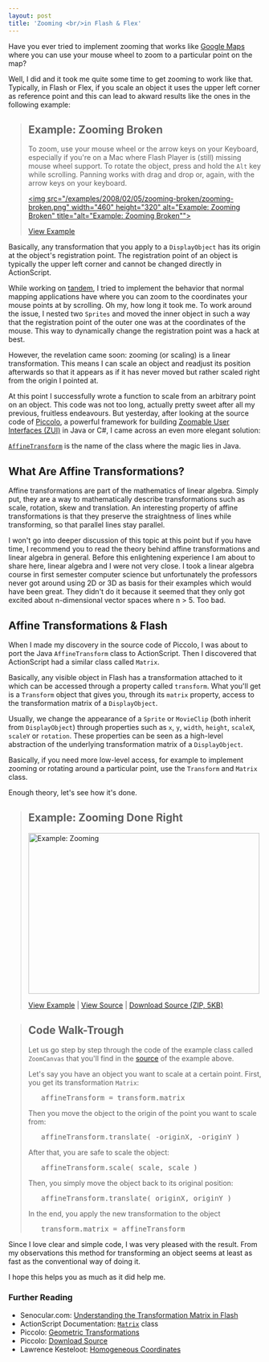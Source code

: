 ```yaml
---
layout: post
title: 'Zooming <br/>in Flash & Flex'
---
```

Have you ever tried to implement zooming that works like <a href="http://maps.google.com/?ie=UTF8&amp;ll=47.365688,8.502731&amp;spn=0.097201,0.240669&amp;z=13&amp;om=0" title="Google Maps">Google Maps</a> where you can use your mouse wheel to zoom to a particular point on the map?

Well, I did and it took me quite some time to get zooming to work like that. Typically, in Flash or Flex, if you scale an object it uses the upper left corner as reference point and this can lead to akward results like the ones in the following example:

<blockquote class="info">
<h2>Example: Zooming Broken</h2>
To zoom, use your mouse wheel or the arrow keys on your Keyboard, especially if you&#x27;re on a Mac where Flash Player is (still) missing mouse wheel support.
To rotate the object, press and hold the <code>Alt</code> key while scrolling.
Panning works with drag and drop or, again, with the arrow keys on your keyboard.

<a href="http://gasi.ch//examples/2008/02/05/zooming-broken/"><img src="/examples/2008/02/05/zooming-broken/zooming-broken.png" width="460" height="320" alt="Example: Zooming Broken" title="alt="Example: Zooming Broken""></a>

<a href="/examples/2008/02/05/zooming-broken/">View Example</a>
</blockquote>

Basically, any transformation that you apply to a <code>DisplayObject</code> has its origin at the object&#x27;s registration point. The registration point of an object is typically the upper left corner and cannot be changed directly in ActionScript.

While working on <a href="http://gasi.ch/blog/category/tandem/" title="tandem">tandem</a>, I tried to implement the behavior that normal mapping applications have where you can zoom to the coordinates your mouse points at by scrolling. Oh my, how long it took me. To work around the issue, I nested two <code>Sprites</code> and moved the inner object in such a way that the registration point of the outer one was at the coordinates of the mouse. This way to dynamically change the registration point was a hack at best.

However, the revelation came soon: zooming (or scaling) is a linear transformation. This means I can scale an object and readjust its position afterwards so that it appears as if it has never moved but rather scaled right from the origin I pointed at.

At this point I successfully wrote a function to scale from an arbitrary point on an object. This code was not too long, actually pretty sweet after all my previous, fruitless endeavours. But yesterday, after looking at the source code of <a href="http://www.cs.umd.edu/hcil/jazz/" title="Piccolo">Piccolo</a>, a powerful framework for building <a href="http://gasi.ch/blog/category/zui/" title="Zoomable User Interfaces">Zoomable User Interfaces (ZUI)</a> in Java or C#, I came across an even more elegant solution:

<code><a href="http://java.sun.com/j2se/1.4.2/docs/api/java/awt/geom/AffineTransform.html" title="AffineTransform" alt="AffineTransform">AffineTransform</a></code> is the name of the class where the magic lies in Java.
<h2>What Are Affine Transformations?</h2>
Affine transformations are part of the mathematics of linear algebra. Simply put, they are a way to mathematically describe transformations such as scale, rotation, skew and translation. An interesting property of affine transformations is that they preserve the straightness of lines while transforming, so that parallel lines stay parallel.

I won&#x27;t go into deeper discussion of this topic at this point but if you have time, I recommend you to read the theory behind affine transformations and linear algebra in general. Before this enlightening experience I am about to share here, linear algebra and I were not very close. I took a linear algebra course in first semester computer science but unfortunately the professors never got around using 2D or 3D as basis for their examples which would have been great. They didn&#x27;t do it because it seemed that they only got excited about n-dimensional vector spaces where n &gt; 5. Too bad.

<h2>Affine Transformations &amp; Flash</h2>
When I made my discovery in the source code of Piccolo, I was about to port the Java <code>AffineTransform</code> class to ActionScript. Then I discovered that ActionScript had a similar class called <code>Matrix</code>.

Basically, any visible object in Flash has a transformation attached to it which can be accessed through a  property called <code>transform</code>. What you&#x27;ll get is a <code>Transform</code> object that gives you, through its <code>matrix</code> property, access to the transformation matrix of a <code>DisplayObject</code>.

Usually, we change the appearance of a <code>Sprite</code> or <code>MovieClip</code> (both inherit from <code>DisplayObject</code>) through properties such as <code>x</code>, <code>y</code>, <code>width</code>, <code>height</code>, <code>scaleX</code>, <code>scaleY</code> or <code>rotation</code>. These properties can be seen as a high-level abstraction of the underlying transformation matrix of a <code>DisplayObject</code>.

Basically, if you need more low-level access, for example to implement zooming or rotating around a particular point, use the <code>Transform</code> and <code>Matrix</code> class.

Enough theory, let&#x27;s see how it&#x27;s done.


<blockquote class="info">
<h2>Example: Zooming Done Right</h2>

<a href="/examples/2008/02/05/zooming/"><img src="/examples/2008/02/05/zooming/zooming.png" width="460" height="320" alt="Example: Zooming"></a>

<a href="/examples/2008/02/05/zooming/">View Example</a> | <a href="/examples/2008/02/05/zooming/source/">View Source</a> | <a href="/examples/2008/02/05/zooming/source/Zooming.zip">Download Source (ZIP, 5KB)</a>
</blockquote>


<blockquote class="info">
<h2>Code Walk-Trough</h2>
Let us go step by step through the code of the example class called <code>ZoomCanvas</code> that you&#x27;ll find in the <a href="/examples/2008/02/05/zooming/source/" title="Example: Zooming Source Code">source</a> of the example above.

Let&#x27;s say you have an object you want to scale at a certain point.
First, you get its transformation <code>Matrix</code>:

<pre lang="actionscript" line="44">
   affineTransform = transform.matrix
</pre>


Then you move the object to the origin of the point you want to scale from:
<pre lang="actionscript" line="49">
   affineTransform.translate( -originX, -originY )
</pre>


After that, you are safe to scale the object:
<pre lang="actionscript" line="52">
   affineTransform.scale( scale, scale )
</pre>

Then, you simply move the object back to its original position:
<pre lang="actionscript" line="55">
   affineTransform.translate( originX, originY )
</pre>

In the end, you apply the new transformation to the object
<pre lang="actionscript" line="59">
   transform.matrix = affineTransform
</pre>
</blockquote>


Since I love clear and simple code, I was very pleased with the result.
From my observations this method for transforming an object seems at least as fast as the conventional way of doing it.

I hope this helps you as much as it did help me.

<h3>Further Reading</h3>
<ul>
    <li>Senocular.com: <a href="http://www.senocular.com/flash/tutorials/transformmatrix/" title="Understanding the Transformation Matrix in Flash">Understanding the Transformation Matrix in Flash</a></li>
    <li>ActionScript Documentation: <code><a href="http://livedocs.adobe.com/labs/flex3/langref/flash/geom/Matrix.html">Matrix</a></code> class</li>
    <li>Piccolo: <a href="http://www.cs.umd.edu/hcil/jazz/learn/graphics.shtml#transformations">Geometric Transformations</a></li>
    <li>Piccolo: <a href="http://www.cs.umd.edu/hcil/piccolo/download/index.shtml">Download Source</a></li>
    <li>Lawrence Kesteloot: <a href="http://www.teamten.com/lawrence/graphics/homogeneous/">Homogeneous Coordinates</a></li>
</ul>